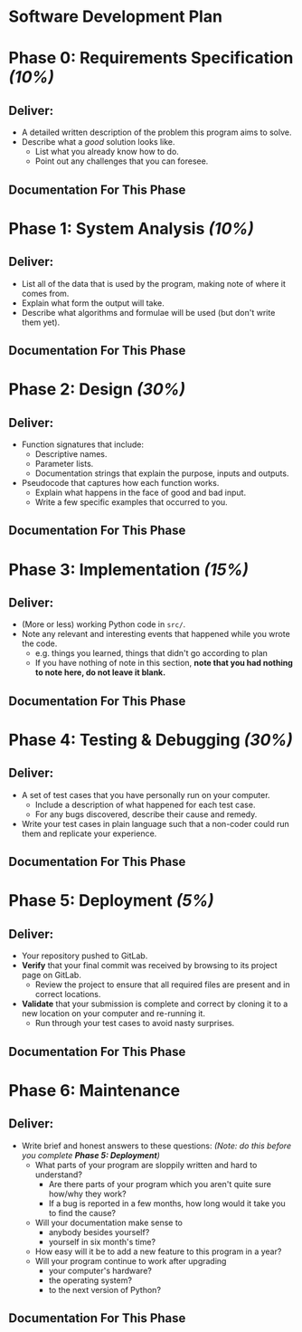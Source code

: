 # Software Development Plan

# Phase 0: Requirements Specification *(10%)*

## **Deliver:**

*   A detailed written description of the problem this program aims to solve.
*   Describe what a *good* solution looks like.
    *   List what you already know how to do.
    *   Point out any challenges that you can foresee.

## Documentation For This Phase


# Phase 1: System Analysis *(10%)*

## **Deliver:**

*   List all of the data that is used by the program, making note of where it comes from.
*   Explain what form the output will take.
*   Describe what algorithms and formulae will be used (but don't write them yet).

## Documentation For This Phase


# Phase 2: Design *(30%)*

## **Deliver:**

*   Function signatures that include:
    *   Descriptive names.
    *   Parameter lists.
    *   Documentation strings that explain the purpose, inputs and outputs.
*   Pseudocode that captures how each function works.
    *   Explain what happens in the face of good and bad input.
    *   Write a few specific examples that occurred to you.

## Documentation For This Phase


# Phase 3: Implementation *(15%)*

## **Deliver:**

*   (More or less) working Python code in `src/`.
*   Note any relevant and interesting events that happened while you wrote the code.
    *   e.g. things you learned, things that didn't go according to plan
    *   If you have nothing of note in this section, **note that you had nothing to note here, do not leave it blank.**

## Documentation For This Phase


# Phase 4: Testing & Debugging *(30%)*

## **Deliver:**

*   A set of test cases that you have personally run on your computer.
    *   Include a description of what happened for each test case.
    *   For any bugs discovered, describe their cause and remedy.
*   Write your test cases in plain language such that a non-coder could run them and replicate your experience.

## Documentation For This Phase


# Phase 5: Deployment *(5%)*

## **Deliver:**

*   Your repository pushed to GitLab.
*   **Verify** that your final commit was received by browsing to its project page on GitLab.
    *   Review the project to ensure that all required files are present and in correct locations.
*   **Validate** that your submission is complete and correct by cloning it to a new location on your computer and re-running it.
    *   Run through your test cases to avoid nasty surprises.

## Documentation For This Phase


# Phase 6: Maintenance

## **Deliver:**

*   Write brief and honest answers to these questions: *(Note: do this before you complete **Phase 5: Deployment**)*
    *   What parts of your program are sloppily written and hard to understand?
        *   Are there parts of your program which you aren't quite sure how/why they work?
        *   If a bug is reported in a few months, how long would it take you to find the cause?
    *   Will your documentation make sense to
        *   anybody besides yourself?
        *   yourself in six month's time?
    *   How easy will it be to add a new feature to this program in a year?
    *   Will your program continue to work after upgrading
        *   your computer's hardware?
        *   the operating system?
        *   to the next version of Python?

## Documentation For This Phase

